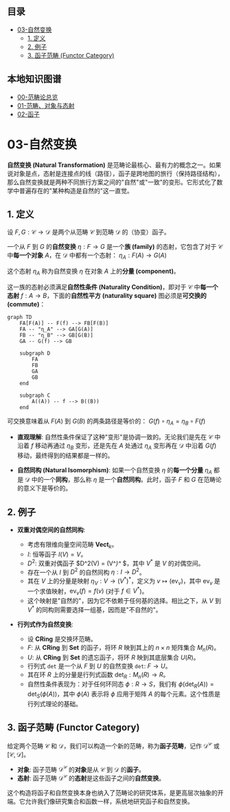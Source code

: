 <!-- 本地目录区块 -->
## 目录

- [03-自然变换](#03-自然变换)
  - [1. 定义](#1-定义)
  - [2. 例子](#2-例子)
  - [3. 函子范畴 (Functor Category)](#3-函子范畴-functor-category)

<!-- 本地知识图谱区块 -->
## 本地知识图谱

- [00-范畴论总览](./00-范畴论总览.md)
- [01-范畴、对象与态射](./01-范畴、对象与态射.md)
- [02-函子](./02-函子.md)

# 03-自然变换

**自然变换 (Natural Transformation)** 是范畴论最核心、最有力的概念之一。如果说对象是点，态射是连接点的线（路径），函子是跨地图的旅行（保持路径结构），那么自然变换就是两种不同旅行方案之间的"自然"或"一致"的变形。它形式化了数学中普遍存在的"某种构造是自然的"这一直觉。

## 1. 定义

设 $F, G: \mathcal{C} \to \mathcal{D}$ 是两个从范畴 $\mathcal{C}$ 到范畴 $\mathcal{D}$ 的（协变）函子。

一个从 $F$ 到 $G$ 的**自然变换** $\eta: F \to G$ 是一个**族 (family)** 的态射，它包含了对于 $\mathcal{C}$ 中**每一个对象** $A$，在 $\mathcal{D}$ 中都有一个态射：
$\eta_A: F(A) \to G(A)$

这个态射 $\eta_A$ 称为自然变换 $\eta$ 在对象 $A$ 上的**分量 (component)**。

这一族的态射必须满足**自然性条件 (Naturality Condition)**，即对于 $\mathcal{C}$ 中**每一个态射** $f: A \to B$，下面的**自然性平方 (naturality square)** 图必须是**可交换的 (commute)**：

```mermaid
graph TD
    FA[F(A)] -- F(f) --> FB[F(B)]
    FA -- "η_A" --> GA[G(A)]
    FB -- "η_B" --> GB[G(B)]
    GA -- G(f) --> GB

    subgraph D
        FA
        FB
        GA
        GB
    end
    
    subgraph C
        A((A)) -- f --> B((B))
    end
```

可交换意味着从 $F(A)$ 到 $G(B)$ 的两条路径是等价的：
$G(f) \circ \eta_A = \eta_B \circ F(f)$

- **直观理解**: 自然性条件保证了这种"变形"是协调一致的。无论我们是先在 $\mathcal{C}$ 中沿着 $f$ 移动再通过 $\eta_B$ 变形，还是先在 $A$ 处通过 $\eta_A$ 变形再在 $\mathcal{D}$ 中沿着 $G(f)$ 移动，最终得到的结果都是一样的。

- **自然同构 (Natural Isomorphism)**:
    如果一个自然变换 $\eta$ 的**每一个分量** $\eta_A$ 都是 $\mathcal{D}$ 中的一个**同构**，那么称 $\eta$ 是一个**自然同构**。此时，函子 $F$ 和 $G$ 在范畴论的意义下是等价的。

## 2. 例子

- **双重对偶空间的自然同构**:
  - 考虑有限维向量空间范畴 **Vect**$_k$。
  - $I$: 恒等函子 $I(V) = V$。
  - $D^2$: 双重对偶函子 $D^2(V) = (V^*)^* $，其中 $V^*$ 是 $V$ 的对偶空间。
  - 存在一个从 $I$ 到 $D^2$ 的自然同构 $\eta: I \to D^2$。
  - 其在 $V$ 上的分量是映射 $\eta_V: V \to (V^*)^*$，定义为 $v \mapsto (\text{ev}_v)$，其中 $\text{ev}_v$ 是一个求值映射，$\text{ev}_v(f) = f(v)$ (对于 $f \in V^*$)。
  - 这个映射是"自然的"，因为它不依赖于任何基的选择。相比之下，从 $V$ 到 $V^*$ 的同构则需要选择一组基，因而是"不自然的"。

- **行列式作为自然变换**:
  - 设 **CRing** 是交换环范畴。
  - $F$: 从 **CRing** 到 **Set** 的函子，将环 $R$ 映到其上的 $n \times n$ 矩阵集合 $M_n(R)$。
  - $U$: 从 **CRing** 到 **Set** 的遗忘函子，将环 $R$ 映到其底层集合 $U(R)$。
  - 行列式 `det` 是一个从 $F$ 到 $U$ 的自然变换 `det`: $F \to U$。
  - 其在环 $R$ 上的分量是行列式函数 $\text{det}_R: M_n(R) \to R$。
  - 自然性条件表现为：对于任何环同态 $\phi: R \to S$，我们有 $\phi(\text{det}_R(A)) = \text{det}_S(\phi(A))$，其中 $\phi(A)$ 表示将 $\phi$ 应用于矩阵 $A$ 的每个元素。这个性质是行列式理论的基础。

## 3. 函子范畴 (Functor Category)

给定两个范畴 $\mathcal{C}$ 和 $\mathcal{D}$，我们可以构造一个新的范畴，称为**函子范畴**，记作 $\mathcal{D}^\mathcal{C}$ 或 $[\mathcal{C}, \mathcal{D}]$。

- **对象**: 函子范畴 $\mathcal{D}^\mathcal{C}$ 的**对象**是从 $\mathcal{C}$ 到 $\mathcal{D}$ 的**函子**。
- **态射**: 函子范畴 $\mathcal{D}^\mathcal{C}$ 的**态射**是这些函子之间的**自然变换**。

这个构造将函子和自然变换本身也纳入了范畴论的研究体系，是更高层次抽象的开端。它允许我们像研究集合和函数一样，系统地研究函子和自然变换。
